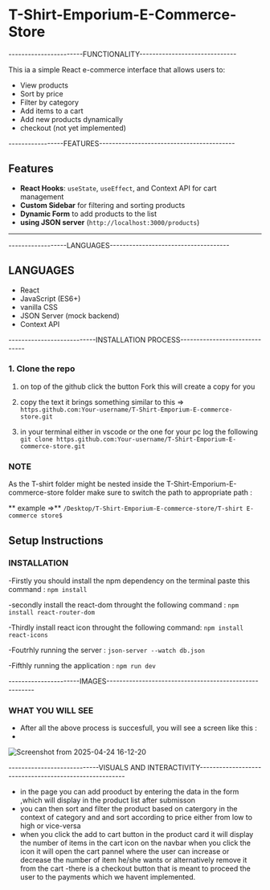 # T-Shirt-Emporium-E-Commerce-Store
-----------------------FUNCTIONALITY------------------------------

This ia a  simple React e-commerce interface that allows users to:
- View products
- Sort by price
- Filter by category
- Add items to a cart
- Add new products dynamically
- checkout (not yet implemented)

-----------------FEATURES------------------------------------------

##  Features

- **React Hooks**: `useState`, `useEffect`, and Context API for cart management
- **Custom Sidebar** for filtering and sorting products
- **Dynamic Form** to add products to the list
- **using JSON server** (`http://localhost:3000/products`)

---------------------------------------------------------------------
------------------LANGUAGES-------------------------------------
## LANGUAGES

- React
- JavaScript (ES6+)
- vanilla CSS 
- JSON Server (mock backend)
- Context API

---------------------------INSTALLATION PROCESS------------------------------

### 1. Clone the repo
1. on top of the github click the button Fork this will create a copy for you
   
2. copy the text it brings something similar to this => ```https.github.com:Your-username/T-Shirt-Emporium-E-commerce-store.git```
   
3. in your terminal either in vscode or the one for your pc log the following ```git clone https.github.com:Your-username/T-Shirt-Emporium-E-commerce-store.git```

### NOTE

As the  T-shirt folder might be nested inside the T-Shirt-Emporium-E-commerce-store  folder make sure to switch the path to appropriate path :
    
   ** example =>**  ```/Desktop/T-Shirt-Emporium-E-commerce-store/T-shirt E-commerce store$ ```

##  Setup Instructions
### INSTALLATION 


-Firstly you should install the npm dependency on the terminal paste this command :
``npm install``


-secondly install the react-dom throught the following command :
```npm install react-router-dom```


-Thirdly install react icon throught the following command:
```npm install react-icons```


-Foutrhly running the server :
```json-server --watch db.json```


-Fifthly running the application :
```npm run dev```

----------------------IMAGES-------------------------------------------------------
### WHAT YOU WILL SEE
- After all the above process is succesfull, you will see a screen like this :
- 













![Screenshot from 2025-04-24 16-12-20](https://github.com/user-attachments/assets/f99aeca8-28fb-4576-a4cd-235c52805541)

----------------------------VISUALS AND INTERACTIVITY-------------------------------------------------------
- in the page you can add prooduct by entering the data in the form ,which will display in the product list after submisson 
- you can then sort and filter the product based on catergory in the context of category and and sort according to price either from low to high or vice-versa
- when you click the add to cart button in the product card it will display the number of items in the cart icon on the navbar when you click the icon it will open the cart pannel where the user can increase or decrease the number of item he/she wants or alternatively remove it from the cart 
-there is a checkout button that is meant to proceed the user to the payments which we havent implemented. 

